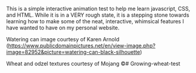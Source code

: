 This is a simple interactive animation test to help me learn javascript, CSS, and HTML. While it is in a VERY rough state, it is a stepping stone towards learning how to make some of the neat, interactive, whimsical features I have wanted to have on my personal website.

Watering can image courtesy of Karen Arnold (https://www.publicdomainpictures.net/en/view-image.php?image=82952&picture=watering-can-black-silhouette)

Wheat and odzel textures courtesy of Mojang ©#   G r o w i n g - w h e a t - t e s t  
 